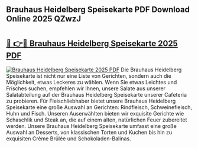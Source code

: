 ## Brauhaus Heidelberg Speisekarte PDF Download Online 2025 QZwzJ

# <h2><a href="http://gca8ivl.nevu.top/?p=Brauhaus+Heidelberg+Speisekarte">🔗 👉🔴 Brauhaus Heidelberg Speisekarte 2025 PDF</a></h2>

[![Brauhaus Heidelberg Speisekarte 2025 PDF](https://i.imgur.com/dBaPXMq.png)](http://gca8ivl.nevu.top/?p=Brauhaus+Heidelberg+Speisekarte)
Die Brauhaus Heidelberg Speisekarte ist nicht nur eine Liste von Gerichten, sondern auch die Möglichkeit, etwas Leckeres zu wählen. Wenn Sie etwas Leichtes und Frisches suchen, empfehlen wir Ihnen, unsere Salate aus unserer Salatabteilung auf der Brauhaus Heidelberg Speisekarte unserer Cafeteria zu probieren. Für Fleischliebhaber bietet unsere Brauhaus Heidelberg Speisekarte eine große Auswahl an Gerichten: Rindfleisch, Schweinefleisch, Huhn und Fisch. Unseren Auserwählten bieten wir exquisite Gerichte wie Schaschlik und Steak an, die auf einem alten, natürlichen Feuer zubereitet werden. Unsere Brauhaus Heidelberg Speisekarte umfasst eine große Auswahl an Desserts, von klassischen Torten und Kuchen bis hin zu exquisiten Crème Brûlée und Schokoladen-Balinas.
